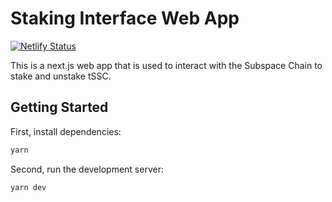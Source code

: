 # Staking Interface Web App

[![Netlify Status](https://api.netlify.com/api/v1/badges/607da4e9-0ed7-40a7-b1c6-b105e4280cd1/deploy-status)](https://app.netlify.com/sites/stakinginterface/deploys)

This is a next.js web app that is used to interact with the Subspace Chain to stake and unstake tSSC.

## Getting Started

First, install dependencies:

```bash
yarn
```

Second, run the development server:

```bash
yarn dev
```
